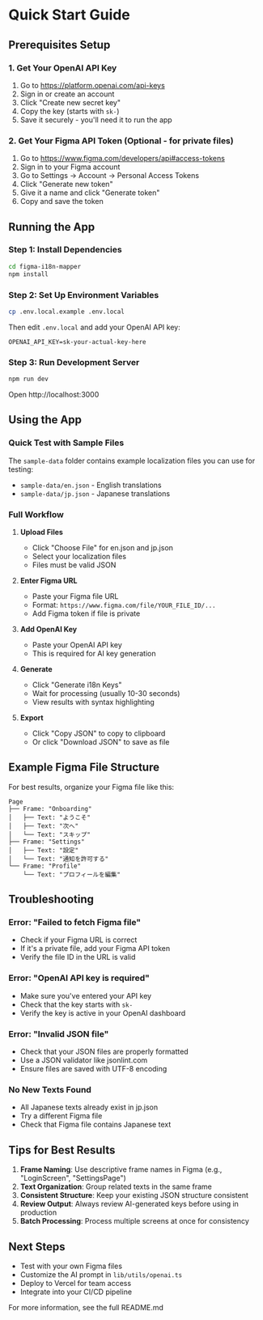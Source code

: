 # Quick Start Guide

## Prerequisites Setup

### 1. Get Your OpenAI API Key
1. Go to https://platform.openai.com/api-keys
2. Sign in or create an account
3. Click "Create new secret key"
4. Copy the key (starts with `sk-`)
5. Save it securely - you'll need it to run the app

### 2. Get Your Figma API Token (Optional - for private files)
1. Go to https://www.figma.com/developers/api#access-tokens
2. Sign in to your Figma account
3. Go to Settings → Account → Personal Access Tokens
4. Click "Generate new token"
5. Give it a name and click "Generate token"
6. Copy and save the token

## Running the App

### Step 1: Install Dependencies
```bash
cd figma-i18n-mapper
npm install
```

### Step 2: Set Up Environment Variables
```bash
cp .env.local.example .env.local
```

Then edit `.env.local` and add your OpenAI API key:
```env
OPENAI_API_KEY=sk-your-actual-key-here
```

### Step 3: Run Development Server
```bash
npm run dev
```

Open http://localhost:3000

## Using the App

### Quick Test with Sample Files
The `sample-data` folder contains example localization files you can use for testing:
- `sample-data/en.json` - English translations
- `sample-data/jp.json` - Japanese translations

### Full Workflow

1. **Upload Files**
   - Click "Choose File" for en.json and jp.json
   - Select your localization files
   - Files must be valid JSON

2. **Enter Figma URL**
   - Paste your Figma file URL
   - Format: `https://www.figma.com/file/YOUR_FILE_ID/...`
   - Add Figma token if file is private

3. **Add OpenAI Key**
   - Paste your OpenAI API key
   - This is required for AI key generation

4. **Generate**
   - Click "Generate i18n Keys"
   - Wait for processing (usually 10-30 seconds)
   - View results with syntax highlighting

5. **Export**
   - Click "Copy JSON" to copy to clipboard
   - Or click "Download JSON" to save as file

## Example Figma File Structure

For best results, organize your Figma file like this:

```
Page
├── Frame: "Onboarding"
│   ├── Text: "ようこそ"
│   ├── Text: "次へ"
│   └── Text: "スキップ"
├── Frame: "Settings"
│   ├── Text: "設定"
│   └── Text: "通知を許可する"
└── Frame: "Profile"
    └── Text: "プロフィールを編集"
```

## Troubleshooting

### Error: "Failed to fetch Figma file"
- Check if your Figma URL is correct
- If it's a private file, add your Figma API token
- Verify the file ID in the URL is valid

### Error: "OpenAI API key is required"
- Make sure you've entered your API key
- Check that the key starts with `sk-`
- Verify the key is active in your OpenAI dashboard

### Error: "Invalid JSON file"
- Check that your JSON files are properly formatted
- Use a JSON validator like jsonlint.com
- Ensure files are saved with UTF-8 encoding

### No New Texts Found
- All Japanese texts already exist in jp.json
- Try a different Figma file
- Check that Figma file contains Japanese text

## Tips for Best Results

1. **Frame Naming**: Use descriptive frame names in Figma (e.g., "LoginScreen", "SettingsPage")
2. **Text Organization**: Group related texts in the same frame
3. **Consistent Structure**: Keep your existing JSON structure consistent
4. **Review Output**: Always review AI-generated keys before using in production
5. **Batch Processing**: Process multiple screens at once for consistency

## Next Steps

- Test with your own Figma files
- Customize the AI prompt in `lib/utils/openai.ts`
- Deploy to Vercel for team access
- Integrate into your CI/CD pipeline

For more information, see the full README.md
